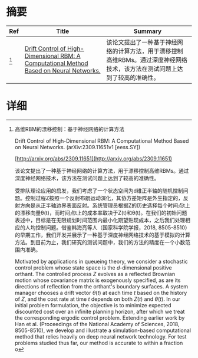 # 摘要

| Ref | Title | Summary |
| --- | --- | --- |
| [^1] | [Drift Control of High-Dimensional RBM: A Computational Method Based on Neural Networks.](http://arxiv.org/abs/2309.11651) | 该论文提出了一种基于神经网络的计算方法，用于漂移控制高维RBMs。通过深度神经网络技术，该方法在测试问题上达到了较高的准确性。 |

# 详细

[^1]: 高维RBM的漂移控制：基于神经网络的计算方法

    Drift Control of High-Dimensional RBM: A Computational Method Based on Neural Networks. (arXiv:2309.11651v1 [eess.SY])

    [http://arxiv.org/abs/2309.11651](http://arxiv.org/abs/2309.11651)

    该论文提出了一种基于神经网络的计算方法，用于漂移控制高维RBMs。通过深度神经网络技术，该方法在测试问题上达到了较高的准确性。

    

    受排队理论应用的启发，我们考虑了一个状态空间为d维正半轴的随机控制问题。控制过程Z按照一个反射布朗运动演化，其协方差矩阵是外生指定的，反射方向是从正半轴边界表面反射。系统管理员根据Z的历史选择每个时间点t上的漂移向量θ(t)，而时间点t上的成本率取决于Z(t)和θ(t)。在我们的初始问题表述中，目标是在无限规划时间范围内最小化期望贴现成本，之后我们处理相应的人均控制问题。借鉴韩海亮等人（国家科学院学报，2018, 8505-8510）的早期工作，我们开发并展示了一种基于深度神经网络技术的基于模拟的计算方法。到目前为止，我们研究的测试问题中，我们的方法的精度在一个小数范围内准确。

    Motivated by applications in queueing theory, we consider a stochastic control problem whose state space is the $d$-dimensional positive orthant. The controlled process $Z$ evolves as a reflected Brownian motion whose covariance matrix is exogenously specified, as are its directions of reflection from the orthant's boundary surfaces. A system manager chooses a drift vector $\theta(t)$ at each time $t$ based on the history of $Z$, and the cost rate at time $t$ depends on both $Z(t)$ and $\theta(t)$. In our initial problem formulation, the objective is to minimize expected discounted cost over an infinite planning horizon, after which we treat the corresponding ergodic control problem. Extending earlier work by Han et al. (Proceedings of the National Academy of Sciences, 2018, 8505-8510), we develop and illustrate a simulation-based computational method that relies heavily on deep neural network technology. For test problems studied thus far, our method is accurate to within a fraction o
    

